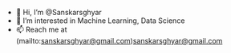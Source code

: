 - 👋 Hi, I’m @Sanskarsghyar
- 👀 I’m interested in Machine Learning, Data Science 
- 📫 Reach me at (mailto:sanskarsghyar@gmail.com)sanskarsghyar@gmail.com

<!---
Sanskarsghyar/Sanskarsghyar is a ✨ special ✨ repository because its `README.md` (this file) appears on your GitHub profile.
You can click the Preview link to take a look at your changes.
--->
